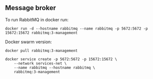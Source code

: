 ## Message broker

To run RabbitMQ in docker run:
```
docker run -d --hostname rabbitmq --name rabbitmq -p 5672:5672 -p 15672:15672 rabbitmq:3-management
```

Docker swarm version:
```
docker pull rabbitmq:3-management

docker service create -p 5672:5672 -p 15672:15672 \
    --network services-net \
    --name rabbitmq --hostname rabbitmq \
    rabbitmq:3-management
```
